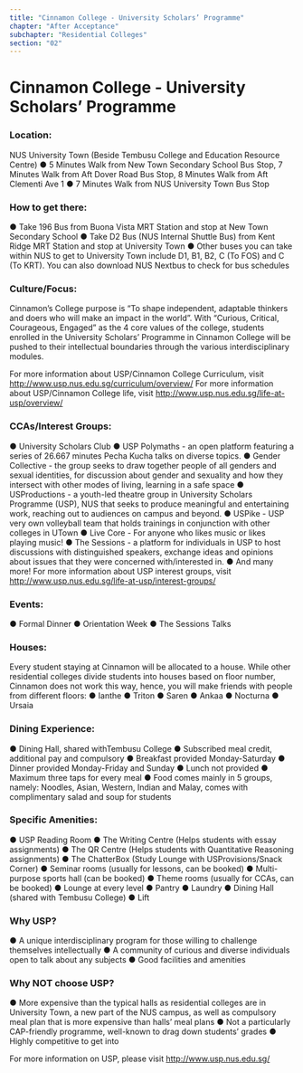 ```yaml
---
title: "Cinnamon College - University Scholars’ Programme"
chapter: "After Acceptance"
subchapter: "Residential Colleges"
section: "02"
---
```


# Cinnamon College - University Scholars’ Programme

### Location:

NUS University Town (Beside Tembusu College and Education Resource Centre)
● 5 Minutes Walk from New Town Secondary School Bus Stop, 7 Minutes Walk from Aft Dover Road Bus Stop, 8 Minutes Walk from Aft Clementi Ave 1
● 7 Minutes Walk from NUS University Town Bus Stop

### How to get there:

● Take 196 Bus from Buona Vista MRT Station and stop at New Town Secondary School
● Take D2 Bus (NUS Internal Shuttle Bus) from Kent Ridge MRT Station and stop at University Town
● Other buses you can take within NUS to get to University Town include D1, B1, B2, C (To FOS) and C (To KRT). You can also download NUS Nextbus to check for bus schedules

### Culture/Focus:

Cinnamon’s College purpose is “To shape independent, adaptable thinkers and doers who will make an impact in the world”. With “Curious, Critical, Courageous, Engaged” as the 4 core values of the college, students enrolled in the University Scholars’ Programme in Cinnamon College will be pushed to their intellectual boundaries through the various interdisciplinary modules.

For more information about USP/Cinnamon College Curriculum, visit http://www.usp.nus.edu.sg/curriculum/overview/
For more information about USP/Cinnamon College life, visit http://www.usp.nus.edu.sg/life-at-usp/overview/

### CCAs/Interest Groups:

● University Scholars Club
● USP Polymaths - an open platform featuring a series of 26.667 minutes Pecha Kucha talks on diverse topics.
● Gender Collective - the group seeks to draw together people of all genders and sexual identities, for discussion about gender and sexuality and how they intersect with other modes of living, learning in a safe space
● USProductions - a youth-led theatre group in University Scholars Programme (USP), NUS that seeks to produce meaningful and entertaining work, reaching out to audiences on campus and beyond.
● USPike - USP very own volleyball team that holds trainings in conjunction with other colleges in UTown
● Live Core - For anyone who likes music or likes playing music!
● The Sessions - a platform for individuals in USP to host discussions with distinguished speakers, exchange ideas and opinions about issues that they were concerned with/interested in.
● And many more!
For more information about USP interest groups, visit http://www.usp.nus.edu.sg/life-at-usp/interest-groups/

### Events:

● Formal Dinner
● Orientation Week
● The Sessions Talks

### Houses:

Every student staying at Cinnamon will be allocated to a house. While other residential colleges divide students into houses based on floor number, Cinnamon does not work this way, hence, you will make friends with people from different floors:
● Ianthe
● Triton
● Saren
● Ankaa
● Nocturna
● Ursaia

### Dining Experience:

● Dining Hall, shared withTembusu College
● Subscribed meal credit, additional pay and compulsory
● Breakfast provided Monday-Saturday
● Dinner provided Monday-Friday and Sunday
● Lunch not provided
● Maximum three taps for every meal
● Food comes mainly in 5 groups, namely: Noodles, Asian, Western, Indian and Malay, comes with complimentary salad and soup for students

### Specific Amenities:

● USP Reading Room
● The Writing Centre (Helps students with essay assignments)
● The QR Centre (Helps students with Quantitative Reasoning assignments)
● The ChatterBox (Study Lounge with USProvisions/Snack Corner)
● Seminar rooms (usually for lessons, can be booked)
● Multi-purpose sports hall (can be booked)
● Theme rooms (usually for CCAs, can be booked)
● Lounge at every level
● Pantry
● Laundry
● Dining Hall (shared with Tembusu College)
● Lift

### Why USP?

● A unique interdisciplinary program for those willing to challenge themselves intellectually
● A community of curious and diverse individuals open to talk about any subjects
● Good facilities and amenities

### Why NOT choose USP?

● More expensive than the typical halls as residential colleges are in University Town, a new part of the NUS campus, as well as compulsory meal plan that is more expensive than halls’ meal plans
● Not a particularly CAP-friendly programme, well-known to drag down students’ grades
● Highly competitive to get into

For more information on USP, please visit http://www.usp.nus.edu.sg/
